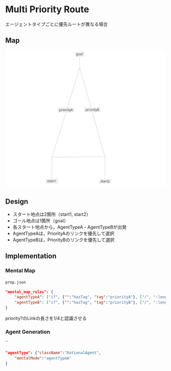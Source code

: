 # Multi Priority Route
エージェントタイプごとに優先ルートが異なる場合

## Map
![Map](./map.png)

## Design
- スタート地点は2箇所（start1, start2）
- ゴール地点は1箇所（goal）
- 各スタート地点から，AgentTypeA・AgentTypeBが出発
- AgentTypeAは，PriorityAのリンクを優先して選択
- AgentTypeBは，PriorityBのリンクを優先して選択

## Implementation
### Mental Map
`prop.json`
```json
"mental_map_rules": {
    "agentTypeA": ["if", {"":"hasTag", "tag":"priorityA"}, ["/", ":length", 4], ":length"],
    "agentTypeB": ["if", {"":"hasTag", "tag":"priorityB"}, ["/", ":length", 4], ":length"]
}
```
priority?のLinkの長さを$1/4$と認識させる

### Agent Generation
``
```json
"agentType": {"className":"RationalAgent",
    "mentalMode":"agentTypeA"
}
```

